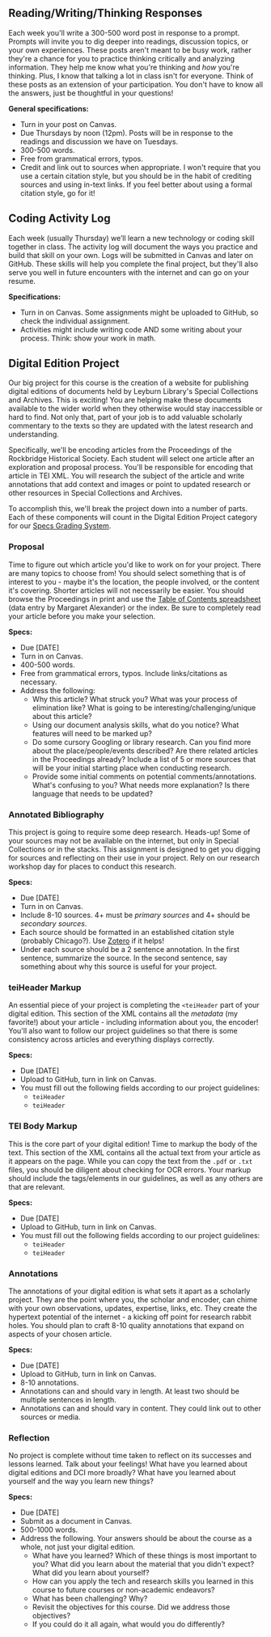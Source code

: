 ## Reading/Writing/Thinking Responses

Each week you'll write a 300-500 word post in response to a prompt. Prompts will invite you to dig deeper into readings, discussion topics, or your own experiences. These posts aren't meant to be busy work, rather they're a chance for you to practice thinking critically and analyzing information. They help me know what you're thinking and *how* you're thinking. Plus, I know that talking a lot in class isn't for everyone. Think of these posts as an extension of your participation. You don't have to know all the answers, just be thoughtful in your questions! 

**General specifications:**

* Turn in your post on Canvas. 
* Due Thursdays by noon (12pm). Posts will be in response to the readings and discussion we have on Tuesdays. 
* 300-500 words.
* Free from grammatical errors, typos. 
* Credit and link out to sources when appropriate. I won't require that you use a certain citation style, but you should be in the habit of crediting sources and using in-text links. If you feel better about using a formal citation style, go for it! 

## Coding Activity Log

Each week (usually Thursday) we’ll learn a new technology or coding skill together in class. The activity log will document the ways you practice and build that skill on your own. Logs will be submitted in Canvas and later on GitHub. These skills will help you complete the final project, but they'll also serve you well in future encounters with the internet and can go on your resume.

**Specifications:**

* Turn in on Canvas. Some assignments might be uploaded to GitHub, so check the individual assignment.
* Activities might include writing code AND some writing about your process. Think: show your work in math.


## Digital Edition Project

Our big project for this course is the creation of a website for publishing digital editions of documents held by Leyburn Library's Special Collections and Archives. This is exciting! You are helping make these documents available to the wider world when they otherwise would stay inaccessible or hard to find. Not only that, part of your job is to add valuable scholarly commentary to the texts so they are updated with the latest research and understanding. 

Specifically, we'll be encoding articles from the Proceedings of the Rockbridge Historical Society. Each student will select one article after an exploration and proposal process. You'll be responsible for encoding that article in TEI XML. You will research the subject of the article and write annotations that add context and images or point to updated research or other resources in Special Collections and Archives. 

To accomplish this, we'll break the project down into a number of parts. Each of these components will count in the Digital Edition Project category for our [Specs Grading System](grading.md). 

### Proposal

Time to figure out which article you'd like to work on for your project. There are many topics to choose from! You should select something that is of interest to you - maybe it's the location, the people involved, or the content it's covering. Shorter articles will not necessarily be easier. You should browse the Proceedings in print and use the [Table of Contents spreadsheet](https://wlu.app.box.com/file/1289009716733) (data entry by Margaret Alexander) or the index. Be sure to completely read your article before you make your selection.

**Specs:**

* Due [DATE]
* Turn in on Canvas. 
* 400-500 words.
* Free from grammatical errors, typos. Include links/citations as necessary.
* Address the following: 
	* Why this article? What struck you? What was your process of elimination like? What is going to be interesting/challenging/unique about this article?
	* Using our document analysis skills, what do you notice? What features will need to be marked up? 
	* Do some cursory Googling or library research. Can you find more about the place/people/events described? Are there related articles in the Proceedings already? Include a list of 5 or more sources that will be your initial starting place when conducting research. 
	* Provide some initial comments on potential comments/annotations. What's confusing to you? What needs more explanation? Is there language that needs to be updated? 

### Annotated Bibliography

This project is going to require some deep research. Heads-up! Some of your sources may not be available on the internet, but only in Special Collections or in the stacks. This assignment is designed to get you digging for sources and reflecting on their use in your project. Rely on our research workshop day for places to conduct this research. 

**Specs:**

* Due [DATE]
* Turn in on Canvas.
* Include 8-10 sources. 4+ must be *primary sources* and 4+ should be *secondary sources*. 
* Each source should be formatted in an established citation style (probably Chicago?). Use [Zotero](http://library.wlu.edu/zotero) if it helps! 
* Under each source should be a 2 sentence annotation. In the first sentence, summarize the source. In the second sentence, say something about why this source is useful for your project. 


### teiHeader Markup

An essential piece of your project is completing the `<teiHeader` part of your digital edition. This section of the XML contains all the *metadata* (my favorite!) about your article - including information about you, the encoder! You'll also want to follow our project guidelines so that there is some consistency across articles and everything displays correctly. 

**Specs:**

* Due [DATE]
* Upload to GitHub, turn in link on Canvas.
* You must fill out the following fields according to our project guidelines:
	* `teiHeader`
	* `teiHeader`

### TEI Body Markup

This is the core part of your digital edition! Time to markup the body of the text. This section of the XML contains all the actual text from your article as it appears on the page. While you can copy the text from the `.pdf` or `.txt` files, you should be diligent about checking for OCR errors. Your markup should include the tags/elements in our guidelines, as well as any others are that are relevant. 

**Specs:**

* Due [DATE]
* Upload to GitHub, turn in link on Canvas.
* You must fill out the following fields according to our project guidelines:
	* `teiHeader`
	* `teiHeader`


### Annotations 

The annotations of your digital edition is what sets it apart as a scholarly project. They are the point where you, the scholar and encoder, can chime with your own observations, updates, expertise, links, etc. They create the hypertext potential of the internet - a kicking off point for research rabbit holes. You should plan to craft 8-10 quality annotations that expand on aspects of your chosen article. 

**Specs:**

* Due [DATE]
* Upload to GitHub, turn in link on Canvas.
* 8-10 annotations. 
* Annotations can and should vary in length. At least two should be multiple sentences in length.
* Annotations can and should vary in content. They could link out to other sources or media. 

### Reflection 

No project is complete without time taken to reflect on its successes and lessons learned. Talk about your feelings! What have you learned about digital editions and DCI more broadly? What have you learned about yourself and the way you learn new things?

**Specs:**

* Due [DATE]
* Submit as a document in Canvas.
* 500-1000 words.
* Address the following. Your answers should be about the course as a whole, not just your digital edition.	
	* What have you learned? Which of these things is most important to you? What did you learn about the material that you didn't expect? What did you learn about yourself?
    * How can you apply the tech and research skills you learned in this course to future courses or non-academic endeavors?
    * What has been challenging? Why?
    * Revisit the objectives for this course. Did we address those objectives?
    * If you could do it all again, what would you do differently?
    

 



